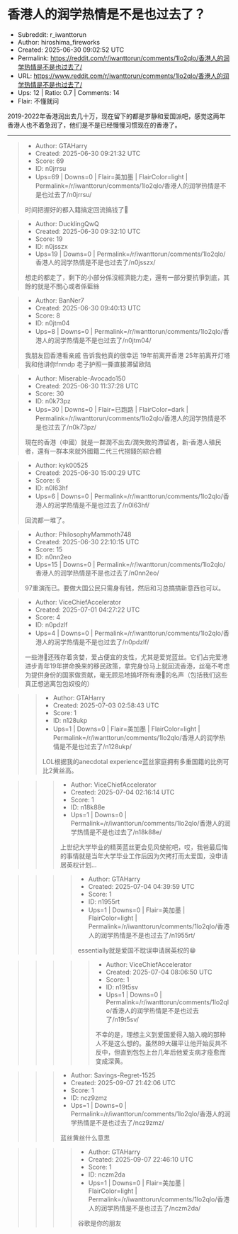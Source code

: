 # 香港人的润学热情是不是也过去了？

- Subreddit: r_iwanttorun
- Author: hiroshima_fireworks
- Created: 2025-06-30 09:02:52 UTC
- Permalink: https://reddit.com/r/iwanttorun/comments/1lo2qlo/香港人的润学热情是不是也过去了/
- URL: https://www.reddit.com/r/iwanttorun/comments/1lo2qlo/香港人的润学热情是不是也过去了/
- Ups: 12 | Ratio: 0.7 | Comments: 14
- Flair: 不懂就问


2019-2022年香港润出去几十万，现在留下的都是岁静和爱国派吧，感觉这两年香港人也不着急润了，他们是不是已经慢慢习惯现在的香港了。


---

> - Author: GTAHarry
> - Created: 2025-06-30 09:21:32 UTC
> - Score: 69
> - ID: n0jrrsu
> - Ups=69 | Downs=0 | Flair=美加墨 | FlairColor=light | Permalink=/r/iwanttorun/comments/1lo2qlo/香港人的润学热情是不是也过去了/n0jrrsu/
>
> 时间把握好的都入籍搞定回流搞钱了🥳

> - Author: DucklingQwQ
> - Created: 2025-06-30 09:32:10 UTC
> - Score: 19
> - ID: n0jsszx
> - Ups=19 | Downs=0 | Permalink=/r/iwanttorun/comments/1lo2qlo/香港人的润学热情是不是也过去了/n0jsszx/
>
> 想走的都走了，剩下的小部分係沒經濟能力走，還有一部分要抗爭到底，其餘的就是不關心或者係藍絲

> - Author: BanNer7
> - Created: 2025-06-30 09:40:13 UTC
> - Score: 8
> - ID: n0jtm04
> - Ups=8 | Downs=0 | Permalink=/r/iwanttorun/comments/1lo2qlo/香港人的润学热情是不是也过去了/n0jtm04/
>
> 我朋友回香港看亲戚
> 告诉我他真的很幸运 19年前离开香港 25年前离开灯塔
> 我和他讲你fnmdp 老子护照一撕直接滞留欧陆

> - Author: Miserable-Avocado150
> - Created: 2025-06-30 11:37:28 UTC
> - Score: 30
> - ID: n0k73pz
> - Ups=30 | Downs=0 | Flair=已跑路 | FlairColor=dark | Permalink=/r/iwanttorun/comments/1lo2qlo/香港人的润学热情是不是也过去了/n0k73pz/
>
> 現在的香港（中國）就是一群潤不出去/潤失敗的滯留者，新·香港人殖民者，還有一群本來就外國籍二代三代撈錢的綜合體

> - Author: kyk00525
> - Created: 2025-06-30 15:00:29 UTC
> - Score: 6
> - ID: n0l63hf
> - Ups=6 | Downs=0 | Permalink=/r/iwanttorun/comments/1lo2qlo/香港人的润学热情是不是也过去了/n0l63hf/
>
> 回流都一堆了。

> - Author: PhilosophyMammoth748
> - Created: 2025-06-30 22:10:15 UTC
> - Score: 15
> - ID: n0nn2eo
> - Ups=15 | Downs=0 | Permalink=/r/iwanttorun/comments/1lo2qlo/香港人的润学热情是不是也过去了/n0nn2eo/
>
> 97重演而已。要做大国公民只需身有钱，然后和习总搞搞新意西也可以。

> - Author: ViceChiefAccelerator
> - Created: 2025-07-01 04:27:22 UTC
> - Score: 4
> - ID: n0pdzlf
> - Ups=4 | Downs=0 | Permalink=/r/iwanttorun/comments/1lo2qlo/香港人的润学热情是不是也过去了/n0pdzlf/
>
> 一些港🐒还残存着贪婪，爱占便宜的支性，尤其是爱党蓝丝。它们占完爱港进步青年19年拼命换来的移民政策，拿完身份马上就回流香港，丝毫不考虑为提供身份的国家做贡献，毫无顾忌地搞坏所有港🐒的名声（包括我们这些真正想逃离包包奴役的）

>> - Author: GTAHarry
>> - Created: 2025-07-03 02:58:43 UTC
>> - Score: 1
>> - ID: n128ukp
>> - Ups=1 | Downs=0 | Flair=美加墨 | FlairColor=light | Permalink=/r/iwanttorun/comments/1lo2qlo/香港人的润学热情是不是也过去了/n128ukp/
>>
>> LOL根据我的anecdotal experience蓝丝家庭拥有多重国籍的比例可比2黄丝高。

>>> - Author: ViceChiefAccelerator
>>> - Created: 2025-07-04 02:16:14 UTC
>>> - Score: 1
>>> - ID: n18k88e
>>> - Ups=1 | Downs=0 | Permalink=/r/iwanttorun/comments/1lo2qlo/香港人的润学热情是不是也过去了/n18k88e/
>>>
>>> 上世纪大学毕业的精英蓝丝更会见风使舵吧，哎，我爸最后悔的事情就是当年大学毕业工作后因为欠拷打而太爱国，没申请居英权计划…

>>>> - Author: GTAHarry
>>>> - Created: 2025-07-04 04:39:59 UTC
>>>> - Score: 1
>>>> - ID: n1955rt
>>>> - Ups=1 | Downs=0 | Flair=美加墨 | FlairColor=light | Permalink=/r/iwanttorun/comments/1lo2qlo/香港人的润学热情是不是也过去了/n1955rt/
>>>>
>>>> essentially就是爱国不耽误申请居英权的😁

>>>>> - Author: ViceChiefAccelerator
>>>>> - Created: 2025-07-04 08:06:50 UTC
>>>>> - Score: 1
>>>>> - ID: n19t5sv
>>>>> - Ups=1 | Downs=0 | Permalink=/r/iwanttorun/comments/1lo2qlo/香港人的润学热情是不是也过去了/n19t5sv/
>>>>>
>>>>> 不幸的是，理想主义到爱国爱得入脑入魂的那种人不是这么想的。虽然89大碾平让他开始反共不反中，但直到包包上台几年后他爱支病才痊愈而变成深黄。

>>> - Author: Savings-Regret-1525
>>> - Created: 2025-09-07 21:42:06 UTC
>>> - Score: 1
>>> - ID: ncz9zmz
>>> - Ups=1 | Downs=0 | Permalink=/r/iwanttorun/comments/1lo2qlo/香港人的润学热情是不是也过去了/ncz9zmz/
>>>
>>> 蓝丝黄丝什么意思

>>>> - Author: GTAHarry
>>>> - Created: 2025-09-07 22:46:10 UTC
>>>> - Score: 1
>>>> - ID: nczm2da
>>>> - Ups=1 | Downs=0 | Flair=美加墨 | FlairColor=light | Permalink=/r/iwanttorun/comments/1lo2qlo/香港人的润学热情是不是也过去了/nczm2da/
>>>>
>>>> 谷歌是你的朋友
